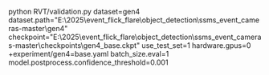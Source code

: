python RVT/validation.py dataset=gen4 dataset.path="E:\2025\event_flick_flare\object_detection\ssms_event_cameras-master\gen4" checkpoint="E:\2025\event_flick_flare\object_detection\ssms_event_cameras-master\checkpoints\gen4_base.ckpt" use_test_set=1 hardware.gpus=0 +experiment/gen4=base.yaml batch_size.eval=1 model.postprocess.confidence_threshold=0.001